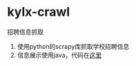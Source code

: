 # kylx-crawl
招聘信息抓取
1. 使用python的scrapy库抓取学校招聘信息
2. 信息展示使用java，代码在[这里](https://github.com/jinyaozhuzhu/Kylx)
